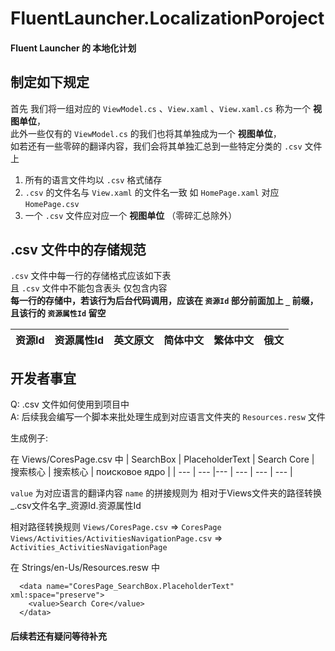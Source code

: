 # FluentLauncher.LocalizationPoroject
#### Fluent Launcher 的 本地化计划

## 制定如下规定

首先 我们将一组对应的 `ViewModel.cs` 、`View.xaml` 、`View.xaml.cs` 称为一个 **视图单位**，  
此外一些仅有的 `ViewModel.cs` 的我们也将其单独成为一个 **视图单位**，  
如若还有一些零碎的翻译内容，我们会将其单独汇总到一些特定分类的 `.csv` 文件上

1. 所有的语言文件均以 `.csv` 格式储存
2. `.csv` 的文件名与 `View.xaml` 的文件名一致 如 `HomePage.xaml` 对应 `HomePage.csv`
3. 一个 `.csv` 文件应对应一个 **视图单位** （零碎汇总除外）

## .csv 文件中的存储规范

`.csv` 文件中每一行的存储格式应该如下表  
且 `.csv` 文件中不能包含表头 仅包含内容  
**每一行的存储中，若该行为后台代码调用，应该在 `资源Id` 部分前面加上 `_` 前缀，且该行的 `资源属性Id` 留空**

| 资源Id | 资源属性Id | 英文原文 | 简体中文 | 繁体中文 | 俄文 |
| ---    | ---        |---        | ---      | ---      | ---  |

## 开发者事宜

Q: .csv 文件如何使用到项目中  
A: 后续我会编写一个脚本来批处理生成到对应语言文件夹的 `Resources.resw` 文件  

生成例子:

在 Views/CoresPage.csv 中
| SearchBox | PlaceholderText | Search Core | 搜索核心 | 搜索核心 | поисковое ядро |
| ---    | ---        |---        | ---      | ---      | ---  |

`value` 为对应语言的翻译内容
`name` 的拼接规则为 相对于Views文件夹的路径转换_.csv文件名字_资源Id.资源属性Id

相对路径转换规则
`Views/CoresPage.csv` => `CoresPage`  
`Views/Activities/ActivitiesNavigationPage.csv` => `Activities_ActivitiesNavigationPage`

在 Strings/en-Us/Resources.resw 中
```
  <data name="CoresPage_SearchBox.PlaceholderText" xml:space="preserve">
    <value>Search Core</value>
  </data>
```

#### 后续若还有疑问等待补充
